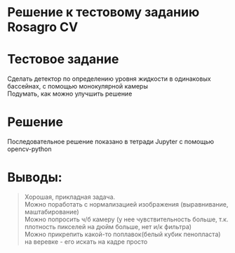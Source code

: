 Решение к тестовому заданию Rosagro CV
==============================
  
# Тестовое задание
Cделать детектор по определению уровня жидкости в одинаковых бассейнах, с помощью монокулярной камеры  
Подумать, как можно улучшить решение  

# Решение
Последовательное решение показано в тетради Jupyter с помощью opencv-python  

# Выводы:
> Хорошая, прикладная задача.  
> Можно поработать с нормализацией изображения (выравнивание, маштабирование)  
> Можно попросить ч/б камеру (у нее чувствительность больше, т.к. плотность пикселей на дюйм больше,  нет и/к фильтра)  
> Можно прикрепить какой-то поплавок(белый кубик пенопласта) на веревке - его искать на кадре просто  


